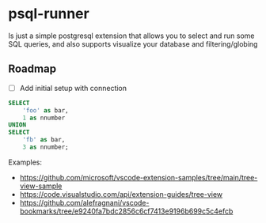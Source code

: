 # psql-runner


Is just a simple postgresql extension that allows you to select and run
some SQL queries, and also supports visualize your database and filtering/globing



## Roadmap

- [ ] Add initial setup with connection



```sql
SELECT
    'foo' as bar,
    1 as nnumber
UNION
SELECT
    'fb' as bar,
    3 as nnumber;
```


Examples:
- https://github.com/microsoft/vscode-extension-samples/tree/main/tree-view-sample
- https://code.visualstudio.com/api/extension-guides/tree-view
- https://github.com/alefragnani/vscode-bookmarks/tree/e9240fa7bdc2856c6cf7413e9196b699c5c4efcb